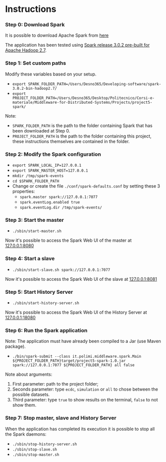 # Instructions


### Step 0: Download Spark

It is possible to download Apache Spark from [here](https://spark.apache.org/downloads.html)

The application has been tested using [Spark release 3.0.2 pre-built for Apache Hadoop 2.7](https://www.apache.org/dyn/closer.lua/spark/spark-3.0.2/spark-3.0.2-bin-hadoop2.7.tgz).


### Step 1: Set custom paths

Modify these variables based on your setup.

* `export SPARK_FOLDER_PATH=/Users/Desno365/Developing-software/spark-3.0.2-bin-hadoop2.7/`
* `export PROJECT_FOLDER_PATH=/Users/Desno365/Desktop/Politecnico/Corsi-e-materiale/Middleware-for-Distributed-Systems/Projects/project5-spark/`

Note:
  * `SPARK_FOLDER_PATH` is the path to the folder containing Spark that has been downloaded at Step 0.
  * `PROJECT_FOLDER_PATH` is the path to the folder containing this project, these instructions themselves are contained in the folder.


### Step 2: Modify the Spark configuration

* `export SPARK_LOCAL_IP=127.0.0.1`
* `export SPARK_MASTER_HOST=127.0.0.1`
* `mkdir /tmp/spark-events`
* `cd $SPARK_FOLDER_PATH`
* Change or create the file `./conf/spark-defaults.conf` by setting these 3 properties:
    * `spark.master spark://127.0.0.1:7077`
    * `spark.eventLog.enabled true`
    * `spark.eventLog.dir /tmp/spark-events/`
   
 
### Step 3: Start the master

* `./sbin/start-master.sh`

Now it's possible to access the Spark Web UI of the master at [127.0.0.1:8080](http://127.0.0.1:8080)


### Step 4: Start a slave

* `./sbin/start-slave.sh spark://127.0.0.1:7077`

Now it's possible to access the Spark Web UI of the slave at [127.0.0.1:8081](http://127.0.0.1:8081)


### Step 5: Start History Server

* `./sbin/start-history-server.sh`

Now it's possible to access the Spark Web UI of the History Server at [127.0.0.1:18080](http://127.0.0.1:18080)


### Step 6: Run the Spark application

Note: The application must have already been compiled to a Jar (use Maven package).

* `./bin/spark-submit --class it.polimi.middleware.spark.Main ${PROJECT_FOLDER_PATH}target/project5-spark-1.0.jar spark://127.0.0.1:7077 ${PROJECT_FOLDER_PATH} all false`

Note about arguments:
1) First parameter: path to the project folder;
2) Seconds parameter: type `ecdc`, `simulation` or `all` to chose between the possible datasets.
3) Third parameter: type `true` to show results on the terminal, `false` to not show them.


### Step 7: Stop master, slave and History Server

When the application has completed its execution it is possible to stop all the Spark daemons:

* `./sbin/stop-history-server.sh`
* `./sbin/stop-slave.sh`
* `./sbin/stop-master.sh`

